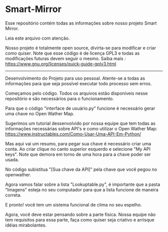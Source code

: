 # Smart-Mirror
Esse repositório contém todas as informações sobre nosso projeto Smart Mirror.

Leia este arquivo com atenção.

Nosso projeto é totalmente open source, divirta-se para modificar e criar como quiser.
Note que esse código é de licença GPL3 e todas as modificações futuras devem seguir o mesmo. 
Saiba mais : https://www.gnu.org/licenses/quick-guide-gplv3.html

---------------------------------------------------------------------------------------------------------------

Desenvolvimento do Projeto para uso pessoal.
Atente-se a todas as informações para que seja possível executar todo processo sem erros.


Começamos pelo código.
Todos os arquivos estão disponíveis nesse repositório e são necessários para o funcionamento.

Para que o código "interface de usuário.py" funcione é necessário gerar uma chave no Open
Wather Map. 

Sugerimos um tutorial dessenvolvido por nossa equipe que tem todas as informações necessárias
sobre API's e como utilizar o Open Wather Map: https://www.instructables.com/Como-Usar-Uma-API-Em-Python/

Mas aqui vai um resumo, para pegar sua chave é necessário criar uma conta. Ao criar clique no canto superior esquerdo e selecione "My API keys". Note que demora em torno de uma hora para a chave poder ser usada.

No código subistitua "[Sua chave da API]" pela chave que você pegou no openwather.

Agora vamos falar sobre a lista "Lookuptable.py", é importante que a pasta "Imagens" esteja no seu 
computador para que a lista funcione de maneira correta.

E pronto! você tem um sistema funcional de clima no seu espelho.

Agora, você deve estar pensando sobre a parte física. Nossa equipe não tem requisitos para essa parte, faça como quiser
seja criativo e arrisque idéias mirabolantes. 
